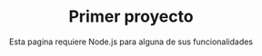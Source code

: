 <h1 align="center">Primer proyecto</h1>

<div align="center"> Esta pagina requiere Node.js para alguna de sus funcionalidades</div>